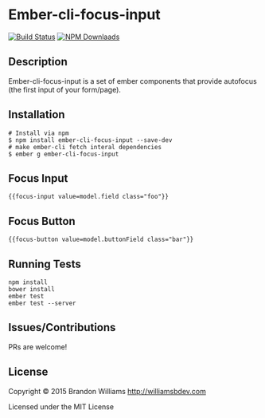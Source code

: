 # Ember-cli-focus-input

[![Build Status][]](https://travis-ci.org/williamsbdev/ember-cli-focus-input)
[![NPM Downlaads][]](https://www.npmjs.org/package/ember-cli-focus-input)

## Description

Ember-cli-focus-input is a set of ember components that provide autofocus (the
first input of your form/page).

## Installation

    # Install via npm
    $ npm install ember-cli-focus-input --save-dev
    # make ember-cli fetch interal dependencies
    $ ember g ember-cli-focus-input

## Focus Input

    {{focus-input value=model.field class="foo"}}

## Focus Button

    {{focus-button value=model.buttonField class="bar"}}

## Running Tests

    npm install
    bower install
    ember test
    ember test --server

## Issues/Contributions

PRs are welcome!

## License

Copyright © 2015 Brandon Williams http://williamsbdev.com

Licensed under the MIT License

[Build Status]: https://travis-ci.org/williamsbdev/ember-cli-focus-input.svg?branch=master
[NPM Downlaads]: https://img.shields.io/npm/dm/ember-cli-focus-input.svg
